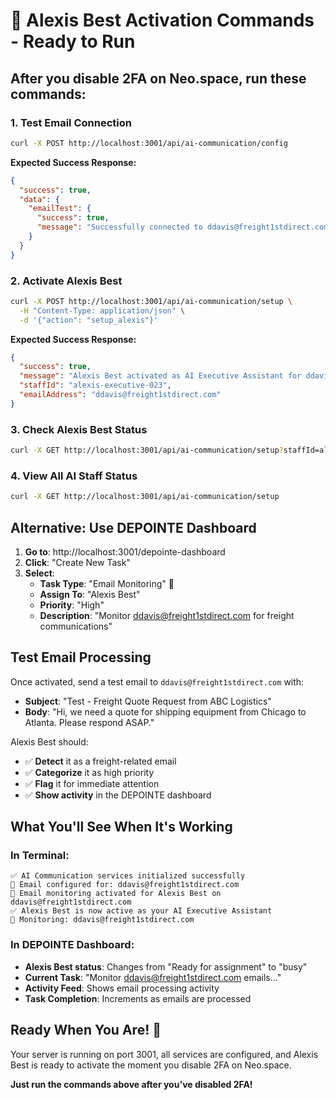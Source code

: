 # 🤖 Alexis Best Activation Commands - Ready to Run

## **After you disable 2FA on Neo.space, run these commands:**

### **1. Test Email Connection**

```bash
curl -X POST http://localhost:3001/api/ai-communication/config
```

**Expected Success Response:**

```json
{
  "success": true,
  "data": {
    "emailTest": {
      "success": true,
      "message": "Successfully connected to ddavis@freight1stdirect.com"
    }
  }
}
```

### **2. Activate Alexis Best**

```bash
curl -X POST http://localhost:3001/api/ai-communication/setup \
  -H "Content-Type: application/json" \
  -d '{"action": "setup_alexis"}'
```

**Expected Success Response:**

```json
{
  "success": true,
  "message": "Alexis Best activated as AI Executive Assistant for ddavis@freight1stdirect.com",
  "staffId": "alexis-executive-023",
  "emailAddress": "ddavis@freight1stdirect.com"
}
```

### **3. Check Alexis Best Status**

```bash
curl -X GET http://localhost:3001/api/ai-communication/setup?staffId=alexis-executive-023
```

### **4. View All AI Staff Status**

```bash
curl -X GET http://localhost:3001/api/ai-communication/setup
```

## **Alternative: Use DEPOINTE Dashboard**

1. **Go to**: http://localhost:3001/depointe-dashboard
2. **Click**: "Create New Task"
3. **Select**:
   - **Task Type**: "Email Monitoring" 📧
   - **Assign To**: "Alexis Best"
   - **Priority**: "High"
   - **Description**: "Monitor ddavis@freight1stdirect.com for freight communications"

## **Test Email Processing**

Once activated, send a test email to `ddavis@freight1stdirect.com` with:

- **Subject**: "Test - Freight Quote Request from ABC Logistics"
- **Body**: "Hi, we need a quote for shipping equipment from Chicago to Atlanta. Please respond
  ASAP."

Alexis Best should:

- ✅ **Detect** it as a freight-related email
- ✅ **Categorize** it as high priority
- ✅ **Flag** it for immediate attention
- ✅ **Show activity** in the DEPOINTE dashboard

## **What You'll See When It's Working**

### **In Terminal:**

```
✅ AI Communication services initialized successfully
📧 Email configured for: ddavis@freight1stdirect.com
📧 Email monitoring activated for Alexis Best on ddavis@freight1stdirect.com
✅ Alexis Best is now active as your AI Executive Assistant
📧 Monitoring: ddavis@freight1stdirect.com
```

### **In DEPOINTE Dashboard:**

- **Alexis Best status**: Changes from "Ready for assignment" to "busy"
- **Current Task**: "Monitor ddavis@freight1stdirect.com emails..."
- **Activity Feed**: Shows email processing activity
- **Task Completion**: Increments as emails are processed

## **Ready When You Are! 🚀**

Your server is running on port 3001, all services are configured, and Alexis Best is ready to
activate the moment you disable 2FA on Neo.space.

**Just run the commands above after you've disabled 2FA!**
